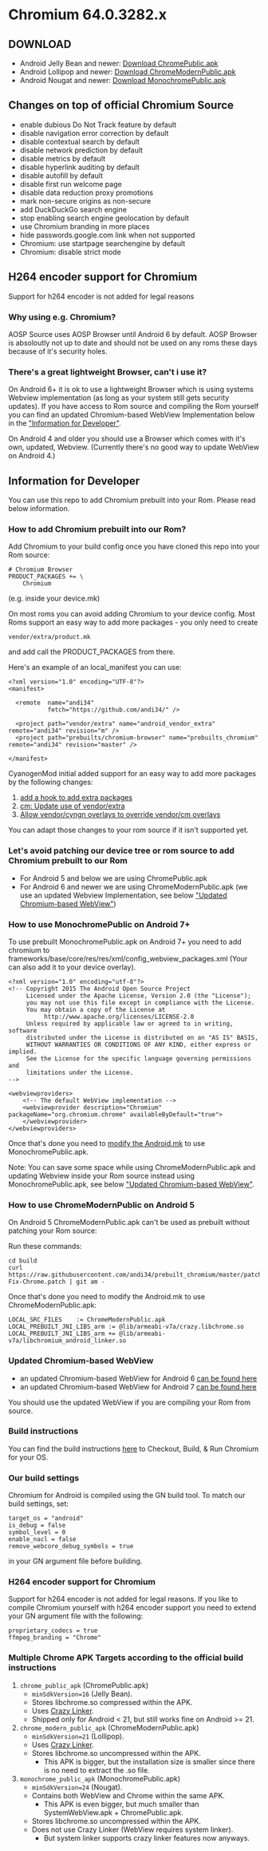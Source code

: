 # Chromium 64.0.3282.x

## DOWNLOAD

- Android Jelly Bean and newer: [Download ChromePublic.apk](https://github.com/andi34/prebuilt_chromium/raw/master/ChromePublic.apk)
- Android Lollipop and newer: [Download ChromeModernPublic.apk](https://github.com/andi34/prebuilt_chromium/raw/master/ChromeModernPublic.apk)
- Android Nougat and newer: [Download MonochromePublic.apk](https://github.com/andi34/prebuilt_chromium/raw/master/MonochromePublic.apk)


## Changes on top of official Chromium Source

- enable dubious Do Not Track feature by default
- disable navigation error correction by default
- disable contextual search by default
- disable network prediction by default
- disable metrics by default
- disable hyperlink auditing by default
- disable autofill by default
- disable first run welcome page
- disable data reduction proxy promotions
- mark non-secure origins as non-secure
- add DuckDuckGo search engine
- stop enabling search engine geolocation by default
- use Chromium branding in more places
- hide passwords.google.com link when not supported
- Chromium: use startpage searchengine by default
- Chromium: disable strict mode

## H264 encoder support for Chromium

Support for h264 encoder is not added for legal reasons


### Why using e.g. Chromium?

AOSP Source uses AOSP Browser until Android 6 by default.
AOSP Browser is absoloutly not up to date and should not be used on any roms these days because of it's security holes.


### There's a great lightweight Browser, can't i use it?

On Android 6+ it is ok to use a lightweight Browser which is using systems Webview implementation (as long as your system still gets security updates). 
If you have access to Rom source and compiling the Rom yourself you can find an updated Chromium-based WebView Implementation below in the ["Information for Developer"](https://github.com/andi34/prebuilts_chromium#updated-chromium-based-webview).

On Android 4 and older you should use a Browser which comes with it's own, updated, Webview.
(Currently there's no good way to update WebView on Android 4.)


## Information for Developer

You can use this repo to add Chromium prebuilt into your Rom. Please read below information.


### How to add Chromium prebuilt into our Rom?

Add Chromium to your build config once you have cloned this repo into your Rom source:

```
# Chromium Browser
PRODUCT_PACKAGES += \
    Chromium

```
(e.g. inside your device.mk)


On most roms you can avoid adding Chromium to your device config.
Most Roms support an easy way to add more packages - you only need to create
```
vendor/extra/product.mk
```
and add call the PRODUCT_PACKAGES from there.

Here's an example of an local_manifest you can use:
```
<?xml version="1.0" encoding="UTF-8"?>
<manifest>

  <remote  name="andi34"
           fetch="https://github.com/andi34/" />

  <project path="vendor/extra" name="android_vendor_extra" remote="andi34" revision="m" />
  <project path="prebuilts/chromium-browser" name="prebuilts_chromium" remote="andi34" revision="master" />

</manifest>
```

CyanogenMod initial added support for an easy way to add more packages by the following changes:

1. [add a hook to add extra packages](https://github.com/LineageOS/android_vendor_cm/commit/45e6598078e3a919ec644b8ad22bf9ad2912e876)
2. [cm: Update use of vendor/extra](https://github.com/LineageOS/android_vendor_cm/commit/b9dd400b385b18519cad768b5ec45fcbe9973f22)
3. [Allow vendor/cyngn overlays to override vendor/cm overlays](https://github.com/LineageOS/android_vendor_cm/commit/39b9aa83f003aaf9842bc091ef0a4c2d3d2d15e4)

You can adapt those changes to your rom source if it isn't supported yet.


### Let's avoid patching our device tree or rom source to add Chromium prebuilt to our Rom

- For Android 5 and below we are using ChromePublic.apk
- For Android 6 and newer we are using ChromeModernPublic.apk (we use an updated Webview Implementation, see below ["Updated Chromium-based WebView"](https://github.com/andi34/prebuilts_chromium#updated-chromium-based-webview))


### How to use MonochromePublic on Android 7+

To use prebuilt MonochromePublic.apk on Android 7+ you need to add chromium to frameworks/base/core/res/res/xml/config_webview_packages.xml
(Your can also add it to your device overlay).

```
<?xml version="1.0" encoding="utf-8"?>
<!-- Copyright 2015 The Android Open Source Project
     Licensed under the Apache License, Version 2.0 (the "License");
     you may not use this file except in compliance with the License.
     You may obtain a copy of the License at
          http://www.apache.org/licenses/LICENSE-2.0
     Unless required by applicable law or agreed to in writing, software
     distributed under the License is distributed on an "AS IS" BASIS,
     WITHOUT WARRANTIES OR CONDITIONS OF ANY KIND, either express or implied.
     See the License for the specific language governing permissions and
     limitations under the License.
-->

<webviewproviders>
    <!-- The default WebView implementation -->
    <webviewprovider description="Chromium" packageName="org.chromium.chrome" availableByDefault="true">
    </webviewprovider>
</webviewproviders>
```
Once that's done you need to [modify the Android.mk](https://github.com/andi34/prebuilts_chromium/commit/09cd63b824ffa08c2365d276d1540ba45cf3c865#diff-3ae6be565f1e33e90e0b11f768de1f6c) to use MonochromePublic.apk.

Note: You can save some space while using ChromeModernPublic.apk and updating Webview inside your Rom source instead using MonochromePublic.apk, see below ["Updated Chromium-based WebView"](https://github.com/andi34/prebuilts_chromium#updated-chromium-based-webview).


### How to use ChromeModernPublic on Android 5

On Android 5 ChromeModernPublic.apk can't be used as prebuilt without patching your Rom source:

Run these commands:
```
cd build
curl https://raw.githubusercontent.com/andi34/prebuilt_chromium/master/patches/Lollipop/0001-Fix-Chrome.patch | git am -
```
Once that's done you need to modify the Android.mk to use ChromeModernPublic.apk:
```
LOCAL_SRC_FILES    := ChromeModernPublic.apk
LOCAL_PREBUILT_JNI_LIBS_arm := @lib/armeabi-v7a/crazy.libchrome.so
LOCAL_PREBUILT_JNI_LIBS_arm += @lib/armeabi-v7a/libchromium_android_linker.so
```


### Updated Chromium-based WebView

- an updated Chromium-based WebView for Android 6 [can be found here](https://github.com/android-security/android_external_chromium-webview/tree/aosp-6.0)
- an updated Chromium-based WebView for Android 7 [can be found here](https://github.com/android-security/android_external_chromium-webview/tree/aosp-7.1)

You should use the updated WebView if you are compiling your Rom from source.


### Build instructions

You can find the build instructions [here](https://www.chromium.org/developers/how-tos/get-the-code) to Checkout, Build, & Run Chromium for your OS.


### Our build settings

Chromium for Android is compiled using the GN build tool. To match our build settings, set:

```
target_os = "android"
is_debug = false
symbol_level = 0
enable_nacl = false
remove_webcore_debug_symbols = true
```

in your GN argument file before building.


### H264 encoder support for Chromium

Support for h264 encoder is not added for legal reasons. If you like to compile Chromium yourself with h264 encoder support you need to extend your GN argument file with the following:

```
proprietary_codecs = true
ffmpeg_branding = "Chrome"
```


### Multiple Chrome APK Targets according to the official build instructions

1. `chrome_public_apk` (ChromePublic.apk)
   * `minSdkVersion=16` (Jelly Bean).
   * Stores libchrome.so compressed within the APK.
   * Uses [Crazy Linker](https://cs.chromium.org/chromium/src/base/android/linker/BUILD.gn?rcl=6bb29391a86f2be58c626170156cbfaa2cbc5c91&l=9).
   * Shipped only for Android < 21, but still works fine on Android >= 21.
2. `chrome_modern_public_apk` (ChromeModernPublic.apk)
   * `minSdkVersion=21` (Lollipop).
   * Uses [Crazy Linker](https://cs.chromium.org/chromium/src/base/android/linker/BUILD.gn?rcl=6bb29391a86f2be58c626170156cbfaa2cbc5c91&l=9).
   * Stores libchrome.so uncompressed within the APK.
     * This APK is bigger, but the installation size is smaller since there is
       no need to extract the .so file.
3. `monochrome_public_apk` (MonochromePublic.apk)
   * `minSdkVersion=24` (Nougat).
   * Contains both WebView and Chrome within the same APK.
     * This APK is even bigger, but much smaller than SystemWebView.apk + ChromePublic.apk.
   * Stores libchrome.so uncompressed within the APK.
   * Does not use Crazy Linker (WebView requires system linker).
     * But system linker supports crazy linker features now anyways.

